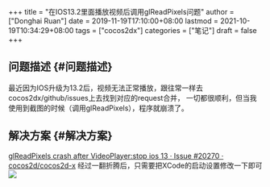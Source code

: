 +++
title = "在IOS13.2里面播放视频后调用glReadPixels问题"
author = ["Donghai Ruan"]
date = 2019-11-19T17:10:00+08:00
lastmod = 2021-10-19T10:34:29+08:00
tags = ["cocos2dx"]
categories = ["笔记"]
draft = false
+++

## 问题描述 {#问题描述}

最近因为IOS升级为13.2后，视频无法正常播放，跟往常一样去cocos2dx/github/issues上去找到对应的request合并，
一切都很顺利，但当我使用到截图的时候（调用glReadPixels），程序就崩溃了。
<!--more-->


## 解决方案 {#解决方案}

[glReadPixels crash after VideoPlayer:stop ios 13 · Issue #20270 · cocos2d/cocos2d-x](https://github.com/cocos2d/cocos2d-x/issues/20270)
经过一翻折腾后，只需要把XCode的启动设置修改一下即可
![](/images/glreadpixels-after-videoplayer/file.png)
